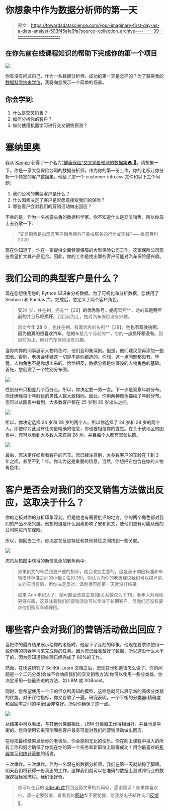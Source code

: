 # 你想象中作为数据分析师的第一天

> 原文：<https://towardsdatascience.com/your-imaginary-first-day-as-a-data-analyst-593f45a1e9fa?source=collection_archive---------39----------------------->

## 在你先前在线课程知识的帮助下完成你的第一个项目

![](img/118bb6e3cdb3afdb07fbcda7a598b326.png)

你有没有问过自己，作为一名数据分析师，成功的第一天是怎样的？为了获得我的[数据科学纳米学位](https://www.udacity.com/course/data-scientist-nanodegree--nd025)，我将向您展示一个简单的场景。

## **你会学到:**

1.  什么是交叉销售？
2.  如何分析你的客户？
3.  如何使用机器学习进行交叉销售预测？

# 塞纳里奥

我从 [Kaggle](https://www.kaggle.com/) 获得了一个名为[“健康保险”交叉销售预测的数据集🏠 🏥](https://www.kaggle.com/anmolkumar/health-insurance-cross-sell-prediction)。请想象一下，你是一家大型保险公司的数据分析师。作为你的第一份工作，你的老板让你分析一个特定的客户数据集。他给了您一个 customer-info.csv 文件和以下三个问题:

1.  我们公司的典型客户是什么？
2.  什么因素决定了客户是否愿意接受我们的保险？
3.  哪些客户会对我们的营销活动做出回应？

不幸的是，作为一名初露头角的数据科学家，你不知道什么是交叉销售，所以你马上去谷歌一下:

> “交叉销售是向现有客户销售额外产品或服务的行为或实践”——维基百科 2020

现在你知道了。你在一家提供全面健康保障的大型保险公司工作。这家保险公司现在希望扩大其产品组合。因此，你的工作是找出哪些客户可能对汽车保险感兴趣。

# 我们公司的典型客户是什么？

现在您想使用您的 Python 知识来分析数据。为了可视化和分析数据，您使用了 Seaborn 和 Pandas 库。完成后，您定义了两个客户角色。

> **安**24 岁，住在**州**，拥有**【28】**的优秀称号。她有**驾照**，她的**车是两年前的**并且**已经损坏**。到目前为止，她对汽车保险没有兴趣。
> 
> 凯文今年 **28** 岁，也住在**州**，有着优秀的头衔**【28】**。他也有驾驶执照。因为他真的很喜欢汽车，他的**车是几个月前的**，它的**一点损坏都没有**。到目前为止，他对汽车保险没有兴趣。

当你向你的同事展示人物角色时，他们会印象深刻。但是，他们建议您再添加一些图表。否则，老板会怀疑这一切是不是你编造的。你想，这一点问题都没有。毕竟，人物角色不是你想出来的。恰恰相反，数据分析是你假设的人物角色的基础。首先，您创建了一个性别分布图。

![](img/ec7f8cc3185f795543ad45f68ce4d1bc.png)

性别分布只相差几个百分点。所以，你决定要一男一女。下一步是观察年龄分布。你还确保每个年龄组的男性人数大致相同。因此，你用两种颜色描绘了年龄分布。您可以从图表中看到，大多数客户都在 25 岁到 30 岁出头之间。

![](img/4d99bf6e022492824782a2baf3f5afd1.png)

所以，你决定选择 24 岁和 28 岁的两个人。所以你选择了 24 岁和 28 岁的两个人。即使你对此没有任何更精确的信息，你也要相信你的直觉。在关于该地区的图表中，您可以看到大多数人来自第 28 州，并且每个人都有驾驶执照。

![](img/3a1499a524a6a27679edd729b113abad.png)

最后，您决定仔细看看客户的汽车。您已经注意到，大多数客户的车龄在 1 到 2 年之间，甚至不到 1 年。你认为这是重要的信息，当然，你想把它包含在你的人物角色中。

# 客户是否会对我们的交叉销售方法做出反应，这取决于什么？

你的老板对你的分析印象深刻。但是他也有需要批评的地方。你的两个角色都对我们的产品不感兴趣。他想知道是什么因素影响了安和凯文，使他们更有可能从他的公司购买汽车保险。

所以，你回去工作，你决定在反应特征和其他特征之间找到一些关联。

![](img/bd99a73fb651d348cf922ebb8f872031.png)

您将从热图中获得的新信息添加到角色中:

> 如果凯文的车受到更严重的损坏，他会改变主意的。这是基于响应标准和车辆损坏标准之间的小相关性(0.35)。你认为向你的老板建议我们可以损坏凯文的车很有趣，但你决定反对。讽刺很可能第一天就没好结果。
> 
> 如果 Ann 年纪大了，她可能会改变主意(相关系数仅为 0.11)。老年人对保险更感兴趣，这意味着我们的营销活动可以专注于长期客户，但我们还没有要求他们购买车辆保险。

# 哪些客户会对我们的营销活动做出回应？

当把你的最终结果展示给你的老板时，他留下了深刻的印象，他现在要求你使用一些奇特的机器学习来完成你的任务。因为您已经准备好了数据，所以这没什么大不了的，因为您知道预处理已经完成了 80%的工作。

然而，在快速研究了 ScitKit-Learn 文档之后，您现在也知道该怎么做了。你的问题是一个二元分类(会或不会响应我们的交叉销售方法)你可以使用一些分类器。你决定采用一些最先进的方法，如 LBM 或 XGBoost。

同时，您希望使用一个旧的但众所周知的模型，这样您就可以展示新的高级分类器的优势。对于评估指标，你又谷歌了一遍。研究表明，一个平衡的分类器(精确度和召回率之间的平衡)会非常好。所以你确保了这一点。

![](img/da65bc7828baca487e9c5774e6f2f879.png)

从结果中可以看出，与其他分类器相比，LBM 分类器工作得相当好，并且也是平衡的。您将使用它来预测哪些客户最有可能对我们的营销活动做出回应。

在你把最终结果发给你的老板后，你会感到无比的快乐。你在网上课程中投入的所有工作和努力确保了你能在你的第一个任务和新职位上取得成功！用你最喜欢的[机器学习和统计蔻驰](https://statquest.org/)的话说。

三次爆炸。三次爆炸。作为一名潜在的数据分析师，我们在第一天就站稳了脚跟。明天我们将获得一份真正的工作，这样我们就可以在准确的数据上测试跨行业的数据挖掘标准流程。我们很好奇。

> 你可以在我的 [GitHub 库](https://github.com/bohniti)找到这篇文章的代码💻。感谢阅读！如果你喜欢它，请一定要鼓掌，看看我的[网站](http://www.tbohnstedt.com/)🌎不要犹豫，给我发电子邮件询问[反馈](http://timo.bohnstedt@gmail.com/)📩。